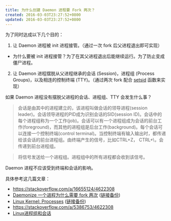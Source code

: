 ```yaml
---
title: 为什么创建 Daemon 进程要 Fork 两次？
created: 2016-03-03T23:27:52+0800
updated: 2016-03-03T23:27:52+0800
---
```



为了同时达成以下几个目的：

1. 让 Daemon 进程被 init 进程接管。（通过一次 fork 后父进程退出即可实现）
  - 为什么要被 init 进程接管？为了在其父进程退出后能继续运行。为了防止变成僵尸进程。
2. 让 Daemon 进程摆脱从父进程继承的会话 (Session)，进程组 (Process Groups)，以及相连的控制终端 (TTY)。（通过两次 fork 配合 [setsid][] 函数来实现）


如果 Daemon 进程没有摆脱父进程的会话、进程组、TTY 会发生什么事？

> 会话是由其中的进程建立的，该进程叫做会话的领导进程(session leader)。会话领导进程的PID成为识别会话的SID(session ID)。会话中的每个进程组称为一个工作(job)。会话可以有一个进程组成为会话的前台工作(foreground)，而其他的进程组是后台工作(background)。每个会话可以连接一个控制终端(control terminal)。当控制终端有输入输出时，都传递给该会话的前台进程组。由终端产生的信号，比如CTRL+Z， CTRL+\，会传递到前台进程组。

> 将信号发送给一个进程组。进程组中的所有进程都会收到该信号。

Daemon 进程不应该受到终端和会话的影响。

具体参考这几篇文章：

- https://stackoverflow.com/a/16655124/4622308
- [Daemonize 一个进程为什么需要 fork 两次](https://zhuanlan.zhihu.com/p/44874925) ([链接备份](https://archive.md/BIcRp))
- [Linux Kernel: Processes](https://www.win.tue.nl/~aeb/linux/lk/lk-10.html) ([链接备份](https://web.archive.org/web/20220815032909/https://www.win.tue.nl/~aeb/linux/lk/lk-10.html))
- https://stackoverflow.com/a/5386753/4622308
- [Linux进程组和会话](https://web.archive.org/web/20171102155811/https://my.oschina.net/hosee/blog/507098)


[setsid]: https://man7.org/linux/man-pages/man2/setsid.2.html

